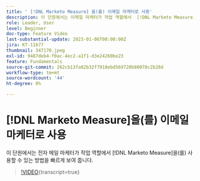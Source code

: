 ```yaml
---
title: ' [!DNL Marketo Measure] 을(를) 이메일 마케터로 사용'
description: 이 단원에서는 이메일 마케터가 작업 역할에서  [!DNL Marketo Measure] 을(를) 사용하는 방법을 빠르게 보여 줍니다.
role: Leader, User
level: Beginner
doc-type: Feature Video
last-substantial-update: 2023-01-06T00:00:00Z
jira: KT-11677
thumbnail: 347170.jpeg
exl-id: 9487deb4-f0ac-4ec2-a1f1-d3e24260be23
feature: Fundamentals
source-git-commit: 262cb13fa02b32f7918ebd569720b80078c2b28d
workflow-type: tm+mt
source-wordcount: '44'
ht-degree: 0%

---
```


# [!DNL Marketo Measure]을(를) 이메일 마케터로 사용

이 단원에서는 전자 메일 마케터가 작업 역할에서 [!DNL Marketo Measure]을(를) 사용할 수 있는 방법을 빠르게 보여 줍니다.

>[!VIDEO](https://video.tv.adobe.com/v/347170/?learn=on){transcript=true}
